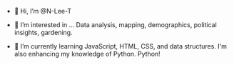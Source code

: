 - 👋 Hi, I’m @N-Lee-T

- 👀 I’m interested in ...
Data analysis, mapping, demographics, political insights, gardening.

- 🌱 I’m currently learning JavaScript, HTML, CSS, and data structures. I'm also enhancing my knowledge of Python.
Python!

<!---
N-Lee-T/N-Lee-T is a ✨ special ✨ repository because its `README.md` (this file) appears on your GitHub profile.
You can click the Preview link to take a look at your changes.
--->
